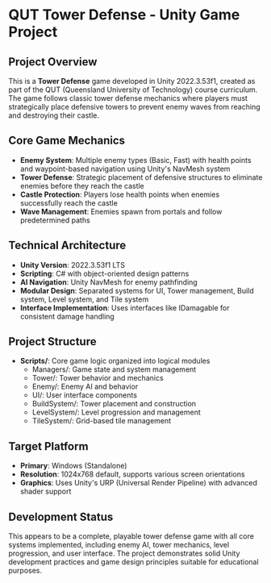 # QUT Tower Defense - Unity Game Project

## Project Overview
This is a **Tower Defense** game developed in Unity 2022.3.53f1, created as part of the QUT (Queensland University of Technology) course curriculum. The game follows classic tower defense mechanics where players must strategically place defensive towers to prevent enemy waves from reaching and destroying their castle.

## Core Game Mechanics
- **Enemy System**: Multiple enemy types (Basic, Fast) with health points and waypoint-based navigation using Unity's NavMesh system
- **Tower Defense**: Strategic placement of defensive structures to eliminate enemies before they reach the castle
- **Castle Protection**: Players lose health points when enemies successfully reach the castle
- **Wave Management**: Enemies spawn from portals and follow predetermined paths

## Technical Architecture
- **Unity Version**: 2022.3.53f1 LTS
- **Scripting**: C# with object-oriented design patterns
- **AI Navigation**: Unity NavMesh for enemy pathfinding
- **Modular Design**: Separated systems for UI, Tower management, Build system, Level system, and Tile system
- **Interface Implementation**: Uses interfaces like IDamagable for consistent damage handling

## Project Structure
- **Scripts/**: Core game logic organized into logical modules
  - Managers/: Game state and system management
  - Tower/: Tower behavior and mechanics
  - Enemy/: Enemy AI and behavior
  - UI/: User interface components
  - BuildSystem/: Tower placement and construction
  - LevelSystem/: Level progression and management
  - TileSystem/: Grid-based tile management

## Target Platform
- **Primary**: Windows (Standalone)
- **Resolution**: 1024x768 default, supports various screen orientations
- **Graphics**: Uses Unity's URP (Universal Render Pipeline) with advanced shader support

## Development Status
This appears to be a complete, playable tower defense game with all core systems implemented, including enemy AI, tower mechanics, level progression, and user interface. The project demonstrates solid Unity development practices and game design principles suitable for educational purposes.
